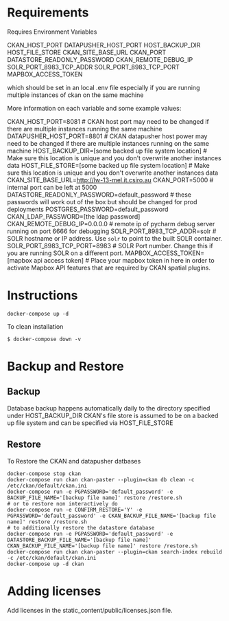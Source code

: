 # Requirements

Requires Environment Variables
      
CKAN_HOST_PORT
DATAPUSHER_HOST_PORT
HOST_BACKUP_DIR
HOST_FILE_STORE
CKAN_SITE_BASE_URL
CKAN_PORT
DATASTORE_READONLY_PASSWORD
CKAN_REMOTE_DEBUG_IP
SOLR_PORT_8983_TCP_ADDR
SOLR_PORT_8983_TCP_PORT
MAPBOX_ACCESS_TOKEN

which should be set in an local .env file especially if you are running multiple instances of ckan on the same machine 

More information on each variable and some example values:

CKAN_HOST_PORT=8081 # CKAN host port may need to be changed if there are multiple instances running the same machine
DATAPUSHER_HOST_PORT=8801 # CKAN datapusher host power may need to be changed if there are multiple instances running on the same machine
HOST_BACKUP_DIR=[some backed up file system location] # Make sure this location is unique and you don't overwrite another instances data
HOST_FILE_STORE=[some backed up file system location] # Make sure this location is unique and you don't overwrite another instances data
CKAN_SITE_BASE_URL=http://lw-13-mel.it.csiro.au 
CKAN_PORT=5000 # internal port can be left at 5000
DATASTORE_READONLY_PASSWORD=default_password # these passwords will work out of the box but should be changed for prod deployments
POSTGRES_PASSWORD=default_password
CKAN_LDAP_PASSWORD=[the ldap password]
CKAN_REMOTE_DEBUG_IP=0.0.0.0 # remote ip of pycharm debug server running on port 6666 for debugging
SOLR_PORT_8983_TCP_ADDR=solr # SOLR hostname or IP address. Use `solr` to point to the built SOLR container.
SOLR_PORT_8983_TCP_PORT=8983 # SOLR Port number. Change this if you are running SOLR on a different port.
MAPBOX_ACCESS_TOKEN=[mapbox api access token] # Place your mapbox token in here in order to activate Mapbox API features that are required by CKAN spatial plugins.


# Instructions

```
docker-compose up -d
```

To clean installation
```
$ docker-compose down -v 
```

# Backup and Restore 

## Backup 

Database backup happens automatically daily to the directory specified under HOST_BACKUP_DIR 
CKAN's file store is assumed to be on a backed up file system and can be specified via HOST_FILE_STORE 

## Restore 

To Restore the CKAN and datapusher datbases 
```
docker-compose stop ckan
docker-compose run ckan ckan-paster --plugin=ckan db clean -c /etc/ckan/default/ckan.ini
docker-compose run -e PGPASSWORD='default_password' -e BACKUP_FILE_NAME='[backup file name]' restore /restore.sh 
# or to restore non interactively do 
docker-compose run -e CONFIRM_RESTORE='Y' -e PGPASSWORD='default_password' -e CKAN_BACKUP_FILE_NAME='[backup file name]' restore /restore.sh 
# to additionally restore the datastore database
docker-compose run -e PGPASSWORD='default_password' -e DATASTORE_BACKUP_FILE_NAME='[backup file name]' CKAN_BACKUP_FILE_NAME='[backup file name]' restore /restore.sh 
docker-compose run ckan ckan-paster --plugin=ckan search-index rebuild -c /etc/ckan/default/ckan.ini
docker-compose up -d ckan 
```

# Adding licenses

Add licenses in the static_content/public/licenses.json file. 
